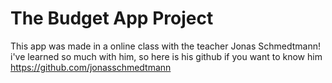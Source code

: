 # The Budget App Project
 
This app was made in a online class with the teacher Jonas Schmedtmann!
i've learned so much with him, so here is his github if you want to know him
https://github.com/jonasschmedtmann
